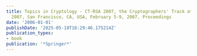 ```yaml
---
title: Topics in Cryptology - CT-RSA 2007, the Cryptographers' Track at the RSA Conference
  2007, San Francisco, CA, USA, February 5-9, 2007, Proceedings
date: '2006-01-01'
publishDate: '2025-05-18T16:29:46.175214Z'
publication_types:
- book
publication: '*Springer*'
---
```

